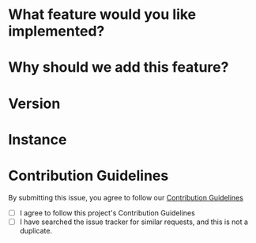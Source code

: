 <!-- 💖 Thanks for taking the time to fill out this bug report!
💁 Having trouble with deployment? [Ask the support chat.](https://discord.gg/4qUhaeeHmm)
🔒 Found a security vulnerability? [Please disclose it responsibly.](https://activitypub.software/TransFem-org/Sharkey/-/blob/develop/SECURITY.md)
🤝 By submitting this feature request, you agree to follow our [Contribution Guidelines.](https://activitypub.software/TransFem-org/Sharkey/-/blob/develop/CONTRIBUTING.md) -->

# **What feature would you like implemented?**
<!-- Please give us a brief description of what you'd like. -->

# **Why should we add this feature?**
<!-- Please give us a brief description of why your feature is important. -->

# **Version**
<!-- What version of Sharkey is your instance running? You can find this by clicking your instance's logo at the top left and then clicking instance information. -->

# **Instance**
<!-- What instance of Sharkey are you using? -->

# **Contribution Guidelines**
By submitting this issue, you agree to follow our [Contribution Guidelines](https://activitypub.software/TransFem-org/Sharkey/-/blob/develop/CONTRIBUTING.sharkey.md)
- [ ] I agree to follow this project's Contribution Guidelines
- [ ] I have searched the issue tracker for similar requests, and this is not a duplicate.
